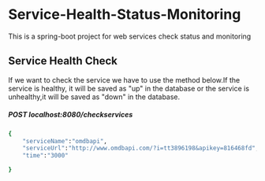 # Service-Health-Status-Monitoring
This is a spring-boot project for web services check status and monitoring


## Service Health Check

If we want to check the service we have to use the method below.If the service is healthy, it will be saved as "up" in the database or the service is unhealthy,it will be saved as "down" in the database.
##### POST localhost:8080/checkservices
```bash
{
	"serviceName":"omdbapi",
	"serviceUrl":"http://www.omdbapi.com/?i=tt3896198&apikey=816468fd",
	"time":"3000"

}
```
